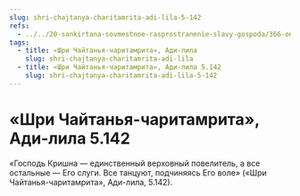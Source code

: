 ```yaml
---
slug: shri-chajtanya-charitamrita-adi-lila-5-142
refs:
  - ../../20-sankirtana-sovmestnoe-rasprostranenie-slavy-gospoda/366-ontologiya-pr-ch-5-1-1-ob-urovne-vajshnava-nelzya-sudit-po-masshtabu-ego-propovedi.md
tags:
  - title: «Шри Чайтанья-чаритамрита», Ади-лила
    slug: shri-chajtanya-charitamrita-adi-lila
  - title: «Шри Чайтанья-чаритамрита», Ади-лила 5.142
    slug: shri-chajtanya-charitamrita-adi-lila-5-142
---
```


# «Шри Чайтанья-чаритамрита», Ади-лила 5.142

«Господь Кришна — единственный верховный повелитель, а все остальные — Его слуги. Все танцуют, подчиняясь Его воле» («Шри Чайтанья-чаритамрита», Ади-лила, 5.142).


